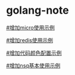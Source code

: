 # golang-note

[#增加micro使用示例](https://github.com/Youngerzkc/golang-note/tree/master/micro-example)

[#增加redis使用示例](https://github.com/Youngerzkc/golang-note/tree/master/lock)

[#增加代码颜色配置示例](https://github.com/Youngerzkc/golang-note/tree/master/colour-example)

[#增加nsq基本使用示例](https://github.com/Youngerzkc/golang-note/tree/master/nsq-example)